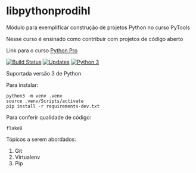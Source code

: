 # libpythonprodihl
Módulo para exemplificar construção de projetos Python no curso PyTools

Nesse curso é ensinado como contribuir com projetos de código aberto

Link para o curso [Python Pro](https://www.python.pro.br/)

[![Build Status](https://travis-ci.org/MarcosDihl/libpythonprodihl.svg?branch=main)](https://travis-ci.org/MarcosDihl/libpythonprodihl)
[![Updates](https://pyup.io/repos/github/MarcosDihl/libpythonprodihl/shield.svg)](https://pyup.io/repos/github/MarcosDihl/libpythonprodihl/)
[![Python 3](https://pyup.io/repos/github/MarcosDihl/libpythonprodihl/python-3-shield.svg)](https://pyup.io/repos/github/MarcosDihl/libpythonprodihl/)

Suportada versão 3 de Python

Para instalar:

```console
python3 -m venv .venv
source .venv/Scripts/activate
pip install -r requirements-dev.txt
```

Para conferir qualidade de código:

```console
flake8
```

Tópicos a serem abordados:
 1. Git
 2. Virtualenv
 3. Pip

